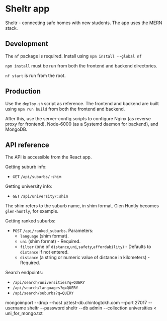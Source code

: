 # Sheltr app

Sheltr - connecting safe homes with new students. The app uses the MERN stack.

## Development

The `nf` package is required. Install using `npm install --global nf`

`npm install` must be run from both the frontend and backend directories.

`nf start` is run from the root.

## Production

Use the `deploy.sh` script as reference. The frontend and backend are built using `npm run build` from both the frontend and backend.

After this, use the server-config scripts to configure Nginx (as reverse proxy for frontend), Node-6000 (as a Systemd daemon for backend), and MongoDB.


## API reference
The API is accessible from the React app.


Getting suburb info:
* `GET` `/api/suburbs/:shim`

Getting university info:
* `GET` `/api/university/:shim`

The shim refers to the suburb name, in shim format. Glen Huntly becomes `glen-huntly`, for example.

Getting ranked suburbs:
* `POST` `/api/ranked_suburbs`. Parameters:
    * `language` (shim format).
    * `uni` (shim format) - Required.
    * `filter` (one of `distance`,`uni`,`safety`,`affordability`) - Defaults to `distance` if not entered.
    * `distance` (a string or numeric value of distance in kilometers) - Required.

Search endpoints:
* `/api/search/universities?q=QUERY`
* `/api/search/languages?q=QUERY`
* `/api/search/suburbs?q=QUERY`

mongoimport --drop --host pztest-db.chintogtokh.com --port 27017 --username sheltr --password sheltr --db admin --collection universities < uni_for_mongo.txt
